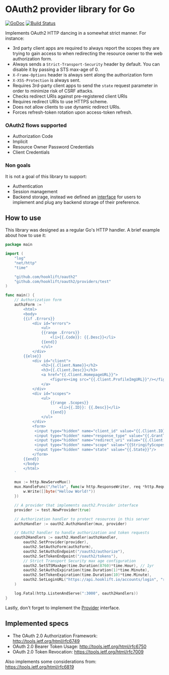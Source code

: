 # OAuth2 provider library for Go
[![GoDoc](https://godoc.org/github.com/hooklift/oauth2?status.svg)](https://godoc.org/github.com/hooklift/oauth2)
[![Build Status](https://travis-ci.org/hooklift/oauth2.svg?branch=master)](https://travis-ci.org/hooklift/oauth2)

Implements OAuth2 HTTP dancing in a somewhat strict manner. For instance:

* 3rd party client apps are required to always report the scopes they are trying to gain
access to when redirecting the resource owner to the web authorization form.
* Always sends a `Strict-Transport-Security` header by default. You can disable it
by passing a STS max-age of 0.
* `X-Frame-Options` header is always sent along the authorization form
* `X-XSS-Protection` is always sent.
* Requires 3rd-party client apps to send the `state` request parameter
in order to minimize risk of CSRF attacks.
* Checks redirect URIs against pre-registered client URIs
* Requires redirect URIs to use HTTPS scheme.
* Does not allow clients to use dynamic redirect URIs.
* Forces refresh-token rotation upon access-token refresh.

### OAuth2 flows supported
* Authorization Code
* Implicit
* Resource Owner Password Credentials
* Client Credentials

### Non goals
It is not a goal of this library to support:

* Authentication
* Session management
* Backend storage, instead we defined an [interface](https://github.com/hooklift/oauth2/blob/master/oauth2.go#L23-L75) for users to implement and plug any backend storage of their preference.

## How to use
This library was designed as a regular Go's HTTP handler. A brief example about how to use it:

```go
package main

import (
	"log"
	"net/http"
	"time"

	"github.com/hooklift/oauth2"
	"github.com/hooklift/oauth2/providers/test"
)

func main() {
	// Authorization form
	authzForm := `
		<html>
		<body>
		{{if .Errors}}
			<div id="errors">
				<ul>
				{{range .Errors}}
					<li>{{.Code}}: {{.Desc}}</li>
				{{end}}
				</ul>
			</div>
		{{else}}
			<div id="client">
				<h2>{{.Client.Name}}</h2>
				<h3>{{.Client.Desc}}</h3>
				<a href="{{.Client.HomepageURL}}">
					<figure><img src="{{.Client.ProfileImgURL}}"/></figure>
				</a>
			</div>
			<div id="scopes">
				<ul>
					{{range .Scopes}}
						<li>{{.ID}}: {{.Desc}}</li>
					{{end}}
				</ul>
			</div>
			<form>
			 <input type="hidden" name="client_id" value="{{.Client.ID}}"/>
			 <input type="hidden" name="response_type" value="{{.GrantType}}"/>
			 <input type="hidden" name="redirect_uri" value="{{.Client.RedirectURL}}"/>
			 <input type="hidden" name="scope" value="{{StringifyScopes .Scopes}}"/>
			 <input type="hidden" name="state" value="{{.State}}"/>
			</form>
		{{end}}
		</body>
		</html>
	`

	mux := http.NewServeMux()
	mux.HandleFunc("/hello", func(w http.ResponseWriter, req *http.Request) {
		w.Write([]byte("Hellow World!"))
	})

	// A provider that implements oauth2.Provider interface
	provider := test.NewProvider(true)

	// Authorization handler to protect resources in this server
	authzHandler := oauth2.AuthzHandler(mux, provider)

	// OAuth2 handler to handle authorization and token requests
	oauth2Handlers := oauth2.Handler(authzHandler,
		oauth2.SetProvider(provider),
		oauth2.SetAuthzForm(authzForm),
		oauth2.SetAuthzEndpoint("/oauth2/authorize"),
		oauth2.SetTokenEndpoint("/oauth2/tokens"),
		// Strict Transport Security max age configuration
		oauth2.SetSTSMaxAge(time.Duration(8760)*time.Hour), // 1yr
		oauth2.SetAuthzExpiration(time.Duration(1)*time.Minute),
		oauth2.SetTokenExpiration(time.Duration(10)*time.Minute),
		oauth2.SetLoginURL("https://api.hooklift.io/accounts/login", "redirect_to"),
	)

	log.Fatal(http.ListenAndServe(":3000", oauth2Handlers))
}
```

Lastly, don't forget to implement the [Provider](https://github.com/hooklift/oauth2/blob/master/oauth2.go#L23-L75) interface.

## Implemented specs
* The OAuth 2.0 Authorization Framework: http://tools.ietf.org/html/rfc6749
* OAuth 2.0 Bearer Token Usage: http://tools.ietf.org/html/rfc6750
* OAuth 2.0 Token Revocation: https://tools.ietf.org/html/rfc7009

Also implements some considerations from: https://tools.ietf.org/html/rfc6819


